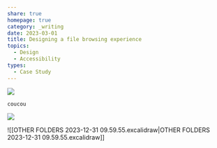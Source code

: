 ```yaml
---
share: true
homepage: true
category: _writing
date: 2023-03-01
title: Designing a file browsing experience
topics:
  - Design
  - Accessibility
types:
  - Case Study
---
```


![](image%20in%20frontmatter.png)

```java
coucou
```

![](Pasted%20image%2020231229203519.png)

![[OTHER FOLDERS 2023-12-31 09.59.55.excalidraw|OTHER FOLDERS 2023-12-31 09.59.55.excalidraw]]




